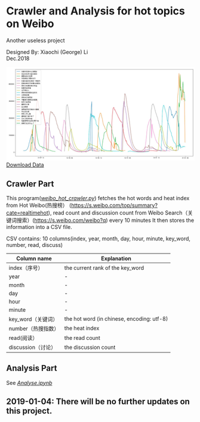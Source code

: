 # Crawler and Analysis for hot topics on Weibo
Another useless project

Designed By: Xiaochi (George) Li  
Dec.2018

![](./image/trend_2018_12.JPG)
[Download Data](./data)

## Crawler Part
This program([*weibo_hot_crawler.py*](./weibo_hot_crawler.py)) fetches the hot words and heat index from Hot Weibo(热搜榜） (https://s.weibo.com/top/summary?cate=realtimehot),
read count and discussion count from Weibo Search（关键词搜索）(https://s.weibo.com/weibo?q) every 10 minutes
It then stores the information into a CSV file.

CSV contains: 10 columns(index, year, month, day, hour, minute, key_word, number, read, discuss)

|Column name|Explanation|
|----|----|
|index（序号）| the current rank of the key_word|
|year|-|
|month|-|
|day|-|
|hour|-|
|minute|-|
|key_word（关键词）| the hot word (in chinese, encoding: utf-8)|
|number（热搜指数）| the heat index|
|read(阅读）| the read count|
|discussion（讨论）| the discussion count|

## Analysis Part
See [*Analyse.ipynb*](./Analyse.ipynb)

## 2019-01-04: There will be no further updates on this project.